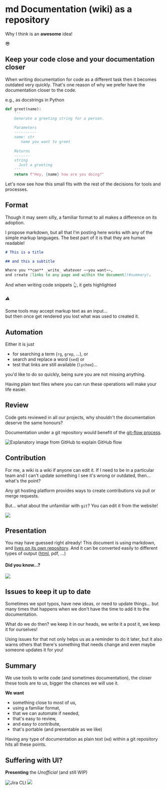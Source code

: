 # md Documentation (wiki) as a repository

Why I think is an **awesome** idea!

😎


## Keep your code close and your documentation closer

When writing documentation for code as a different task then it becomes outdated
very quickly. That's one reason of why we prefer have the documentation closer
to the code.

e.g., as docstrings in Python

```python
def greet(name):
    '''
    Generate a greeting string for a person.
    
    Parameters
    ----------
    name: str
       name you want to greet
       
    Returns
    -------
    string
      Just a greeting
    '''
    return f"Hey, {name} how are you doing?"
```

Let's now see how this small fits with the rest of the decisions for tools and
processes.


## Format

Though it may seem silly, a familiar format to all makes a difference on its adoption.

I propose markdown, but all that I'm posting here works with any of the simple
markup languages. The best part of it is that they are human readable!


```markdown
# This is a title

## and this a subtitle 

Where you **can** _write_ whatever ~~you want~~, 
and create [links to any page and within the document](#summary).
```

And when writing code snippets 👆, it gets highlighted


##### ⚠ 

Some tools may accept markup text as an input... <br>
but then once get rendered you lost what was used to created it.


## Automation

Either it is just
- for searching a term (`rg`, `grep`, ...), or
- search and replace a word (`sed`) or
- test that links are still available (`lychee`)... 

you'd like to do so quickly, being sure you are not missing anything.

Having plain text files where you can run these operations will make your life easier.

## Review

Code gets reviewed in all our projects, why shouldn't the documentation deserve the same honours?

Documentation under a git repository would benefit of the [git-flow process](https://guides.github.com/introduction/flow/).

![Explanatory image from GitHub to explain GitHub flow](https://i.imgur.com/uZB2BjY.png)

## Contribution

For me, a wiki is a wiki if anyone can edit it. If I need to be in a particular
team and I can't update something I see it's wrong or outdated, then... what's the point?

Any git hosting platform provides ways to create contributions via pull or merge requests.

But... what about the unfamiliar with `git`? You can edit it from the website!

![](https://i.imgur.com/Bh9b7y2.png)

## Presentation

You may have guessed right already! This document is using markdown, and [lives on its own repository](https://github.com/dpshelio/wiki_as_repo/blob/main/index.md). And it can be converted easily to different types of output ([html](index.html), pdf, ...)

#### Did you know...?

![](https://i.imgur.com/OPmLorX.png)

## Issues to keep it up to date

Sometimes we spot typos, have new ideas, or need to update things... but many
times that happens when we don't have the time to add it to the documentation.

What do we do then? we keep it in our heads, we write it a post it, we keep it for ourselves!

Using issues for that not only helps us as a reminder to do it later, but it
also warns others that there's something that needs change and even maybe
someone updates it for you!

## Summary

We use tools to write code (and sometimes documentation), the closer these tools
are to us, bigger the chances we will use it.

**We want**
- something close to most of us,
- using a familiar format,
- that we can automate if needed,
- that's easy to review,
- and easy to contribute,
- that's portable (and presentable as we like)

Having any type of documentation as plain text (`md`) within a git repository
hits all these points.


## Suffering with UI?

**Presenting** the _Unofficial_ (and still WIP)

![Jira CLI](https://i.imgur.com/clexvRB.png)
![](https://raw.githubusercontent.com/ankitpokhrel/jira-cli/main/.github/assets/demo.gif)
